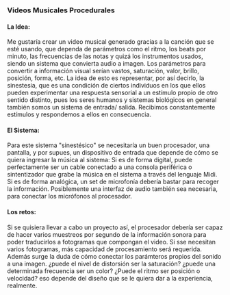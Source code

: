 ### Videos Musicales Procedurales

#### La Idea: 
Me gustaría crear un video musical generado gracias a la canción que se esté usando, que dependa de parámetros como el ritmo, los beats por minuto, las frecuencias de las notas y quizá los instrumentos usados,
siendo un sistema que convierta audio a imagen. Los parámetros para convertir a información visual serían vastos, saturación, valor, brillo, posición, forma, etc. 
La idea de esto es representar, por así decirlo, la sinestesia, que es una condición de ciertos individuos en los que ellos pueden experimentar una respuesta sensorial a un estímulo propio de otro sentido distinto, 
pues los seres humanos y sistemas biológicos en general también somos un sistema de entrada/ salida. Recibimos constantemente estímulos y respondemos a ellos en consecuencia. 

#### El Sistema: 
Para este sistema "sinestésico" se necesitaría un buen procesador, una pantalla, y por supues, un dispositivo de entrada que depende de cómo se quiera ingresar la música al sistema: 
Si es de forma digital, puede perfectamente ser un cable conectado a una consola periférica o sintentizador que grabe la música en el sistema a través del lenguaje Midi. 
Si es de forma analógica, un set de microfonía debería bastar para recoger la información. Posiblemente una interfaz de audio también sea necesaria, para conectar los micrófonos al procesador. 

#### Los retos: 
Si se quisiera llevar a cabo un proyecto así, el procesador debería ser capaz de hacer varios muestreos por segundo de la información sonora para poder traducirlos a fotogramas que compongan el video. 
Si sse necesitan varios fotogramas, más capacidad de procesamiento será requerida. Además surge la duda de cómo conectar los parámteros propios del sonido a una imagen. ¿puede el nivel de distorsión ser la saturación?
¿puede una determinada frecuencia ser un color? ¿Puede el ritmo ser posición o velocidad? eso depende del diseño que se le quiera dar a la experiencia, realmente. 
